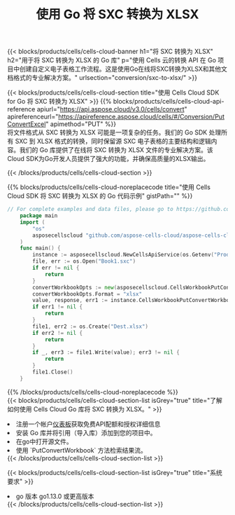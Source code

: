 ﻿---
title: 使用 Go 将 SXC 转换为 XLSX
description: 利用Aspose.Cells Cloud SDK for Go将SXC格式文件转换为XLSX格式文件。
kwords: Excel, Convert SXC to XLSX, REST, Go
howto: How to convert SXC to XLSX using Aspose.Cells Cloud Go library.
---
{{< blocks/products/cells/cells-cloud-banner h1="将 SXC 转换为 XLSX" h2="用于将 SXC 转换为 XLSX 的 Go 库" p="使用 Cells 云的转换 API 在 Go 项目中创建自定义电子表格工作流程。这是使用Go在线将SXC转换为XLSX和其他文档格式的专业解决方案。" urlsection="conversion/sxc-to-xlsx/" >}}

{{< blocks/products/cells/cells-cloud-section title="使用 Cells Cloud SDK for Go 将 SXC 转换为 XLSX" >}}
{{% blocks/products/cells/cells-cloud-api-reference apiurl="https://api.aspose.cloud/v3.0/cells/convert" apireferenceurl="https://apireference.aspose.cloud/cells/#/Conversion/PutConvertExcel" apimethod="PUT" %}}
<br/>
将文件格式从 SXC 转换为 XLSX 可能是一项复杂的任务。我们的 Go SDK 处理所有 SXC 到 XLSX 格式的转换，同时保留源 SXC 电子表格的主要结构和逻辑内容。我们的 Go 库提供了在线将 SXC 转换为 XLSX 文件的专业解决方案。该Cloud SDK为Go开发人员提供了强大的功能，并确保高质量的XLSX输出。

{{< /blocks/products/cells/cells-cloud-section >}}

{{% blocks/products/cells/cells-cloud-noreplacecode title="使用 Cells Cloud SDK 将 SXC 转换为 XLSX 的 Go 代码示例" gistPath="" %}}
 
```go
// For complete examples and data files, please go to https://github.com/aspose-cells-cloud/aspose-cells-cloud-go/
    package main
    import (
	    "os"
	    asposecellscloud "github.com/aspose-cells-cloud/aspose-cells-cloud-go/v22"
    )
    func main() {
	    instance := asposecellscloud.NewCellsApiService(os.Getenv("ProductClientId"), os.Getenv("ProductClientSecret"))
	    file, err := os.Open("Book1.sxc")
	    if err != nil {
		    return
	    }
	    convertWorkbookOpts := new(asposecellscloud.CellsWorkbookPutConvertWorkbookOpts)
	    convertWorkbookOpts.Format = "xlsx"
	    value, response, err1 := instance.CellsWorkbookPutConvertWorkbook(file, convertWorkbookOpts)
	    if err1 != nil {
		    return
	    }
	    file1, err2 := os.Create("Dest.xlsx")
	    if err2 != nil {
		    return
	    }
	    if _, err3 := file1.Write(value); err3 != nil {
		    return
	    }
	    file1.Close()
    }
```
 
{{% /blocks/products/cells/cells-cloud-noreplacecode %}}
<br/>
{{< blocks/products/cells/cells-cloud-section-list isGrey="true" title="了解如何使用 Cells Cloud Go 库将 SXC 转换为 XLSX。" >}}
<li>注册一个帐户<a href="https://dashboard.aspose.cloud/">仪表板</a>获取免费API配额和授权详细信息</li>
<li>安装 Go 库并将引用（导入库）添加到您的项目中。</li>
<li>在go中打开源文件。</li>
<li>使用 `PutConvertWorkbook` 方法检索结果流。</li>
{{< /blocks/products/cells/cells-cloud-section-list >}}

{{< blocks/products/cells/cells-cloud-section-list isGrey="true" title="系统要求" >}}
<li>go 版本 go1.13.0 或更高版本</li>
{{< /blocks/products/cells/cells-cloud-section-list >}}
